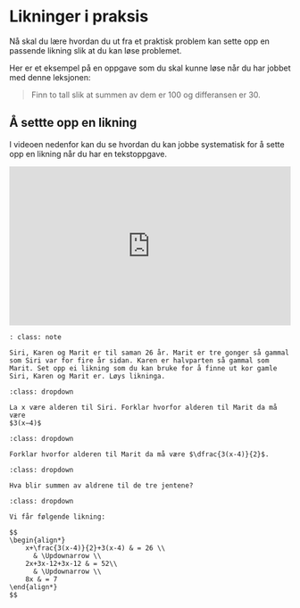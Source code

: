 # Likninger i praksis

Nå skal du lære hvordan du ut fra et praktisk problem kan sette opp en passende likning slik at du kan løse problemet. 

Her er et eksempel på en oppgave som du skal kunne løse når du har jobbet med denne leksjonen: 

> Finn to tall slik at summen av dem er 100 og differansen er 30.

## Å settte opp en likning


I videoen nedenfor kan du se hvordan du kan jobbe systematisk for å sette opp en likning når du har en tekstoppgave. 

<div style="padding:56.6% 0 0 0;position:relative;"><iframe src="https://player.vimeo.com/video/291457835?h=cb52a38f22&title=0&byline=0&portrait=0" style="position:absolute;top:0;left:0;width:100%;height:100%;" frameborder="0" allow="autoplay; fullscreen; picture-in-picture" allowfullscreen></iframe></div><script src="https://player.vimeo.com/api/player.js"></script>

```{admonition} Oppgave 1 (fra Eksamen 1T våren 2012)
: class: note

Siri, Karen og Marit er til saman 26 år. Marit er tre gonger så gammal som Siri var for fire år sidan. Karen er halvparten så gammal som Marit. Set opp ei likning som du kan bruke for å finne ut kor gamle Siri, Karen og Marit er. Løys likninga.  

```

```{admonition} Klikk på knappen til høyre for hint 1!
:class: dropdown

La x være alderen til Siri. Forklar hvorfor alderen til Marit da må være 
$3(x−4)$
```
```{admonition} Klikk på knappen til høyre for hint 2!
:class: dropdown

Forklar hvorfor alderen til Marit da må være $\dfrac{3(x-4)}{2}$. 
```

```{admonition} Klikk på knappen til høyre for hint 3!
:class: dropdown

Hva blir summen av aldrene til de tre jentene? 
```

```{admonition} Klikk på knappen til høyre løsning
:class: dropdown

Vi får følgende likning: 

$$
\begin{align*}
    x+\frac{3(x-4)}{2}+3(x-4) & = 26 \\
      & \Updownarrow \\
    2x+3x-12+3x-12 & = 52\\
      & \Updownarrow \\
    8x & = 7
\end{align*}
$$
```
